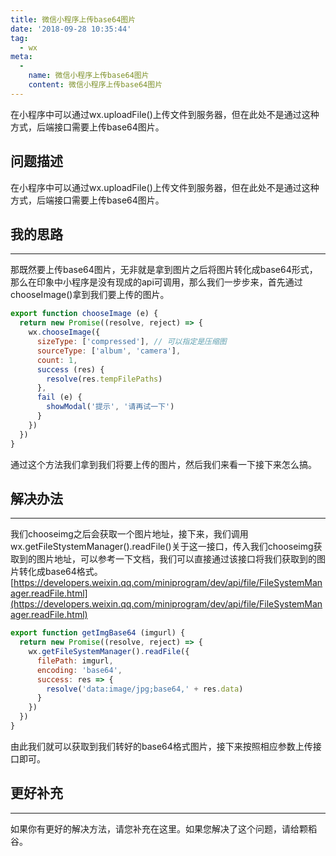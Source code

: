 ```yaml
---
title: 微信小程序上传base64图片
date: '2018-09-28 10:35:44'
tag: 
  - wx
meta:
  -
    name: 微信小程序上传base64图片
    content: 微信小程序上传base64图片
---
```


在小程序中可以通过wx.uploadFile()上传文件到服务器，但在此处不是通过这种方式，后端接口需要上传base64图片。
<!-- more -->

## 问题描述
在小程序中可以通过wx.uploadFile()上传文件到服务器，但在此处不是通过这种方式，后端接口需要上传base64图片。


## 我的思路

---

那既然要上传base64图片，无非就是拿到图片之后将图片转化成base64形式，那么在印象中小程序是没有现成的api可调用，那么我们一步步来，首先通过chooseImage()拿到我们要上传的图片。

```javascript
export function chooseImage (e) {
  return new Promise((resolve, reject) => {
    wx.chooseImage({
      sizeType: ['compressed'], // 可以指定是压缩图
      sourceType: ['album', 'camera'],
      count: 1,
      success (res) {
        resolve(res.tempFilePaths)
      },
      fail (e) {
        showModal('提示', '请再试一下')
      }
    })
  })
}
```

通过这个方法我们拿到我们将要上传的图片，然后我们来看一下接下来怎么搞。
## 解决办法

---

我们chooseimg之后会获取一个图片地址，接下来，我们调用wx.getFileStystemManager().readFile()关于这一接口，传入我们chooseimg获取到的图片地址，可以参考一下文档，我们可以直接通过该接口将我们获取到的图片转化成base64格式。
[https://developers.weixin.qq.com/miniprogram/dev/api/file/FileSystemManager.readFile.html](https://developers.weixin.qq.com/miniprogram/dev/api/file/FileSystemManager.readFile.html)

```javascript
export function getImgBase64 (imgurl) {
  return new Promise((resolve, reject) => {
    wx.getFileSystemManager().readFile({
      filePath: imgurl,
      encoding: 'base64',
      success: res => {
        resolve('data:image/jpg;base64,' + res.data)
      }
    })
  })
}
```

由此我们就可以获取到我们转好的base64格式图片，接下来按照相应参数上传接口即可。

## 更好补充

---

如果你有更好的解决方法，请您补充在这里。如果您解决了这个问题，请给颗稻谷。

